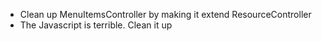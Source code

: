 - Clean up MenuItemsController by making it extend ResourceController
- The Javascript is terrible. Clean it up
